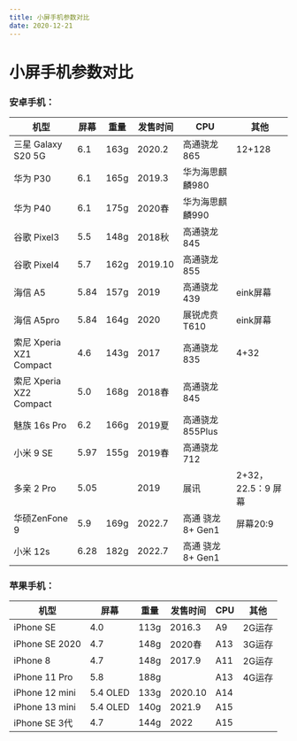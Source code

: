 ```yaml
---
title: 小屏手机参数对比
date: 2020-12-21
---
```


# 小屏手机参数对比

### 安卓手机：

| 机型                    | 屏幕 | 重量 | 发售时间 | CPU             | 其他               |
| ----------------------- | ---- | ---- | -------- | --------------- | ------------------ |
| 三星 Galaxy S20 5G      | 6.1  | 163g | 2020.2   | 高通骁龙865     | 12+128             |
| 华为 P30                | 6.1  | 165g | 2019.3   | 华为海思麒麟980 |                    |
| 华为 P40                | 6.1  | 175g | 2020春   | 华为海思麒麟990 |                    |
| 谷歌 Pixel3             | 5.5  | 148g | 2018秋   | 高通骁龙845     |                    |
| 谷歌 Pixel4             | 5.7  | 162g | 2019.10  | 高通骁龙855     |                    |
| 海信 A5                 | 5.84 | 157g | 2019     | 高通骁龙439     | eink屏幕           |
| 海信 A5pro              | 5.84 | 164g | 2020     | 展锐虎贲T610    | eink屏幕           |
| 索尼 Xperia XZ1 Compact | 4.6  | 143g | 2017     | 高通骁龙835     | 4+32               |
| 索尼 Xperia XZ2 Compact | 5.0  | 168g | 2018春   | 高通骁龙845     |                    |
| 魅族 16s Pro            | 6.2  | 166g | 2019夏   | 高通骁龙855Plus |                    |
| 小米 9 SE               | 5.97 | 155g | 2019春   | 高通骁龙712     |                    |
| 多亲 2 Pro              | 5.05 |      | 2019     | 展讯            | 2+32，22.5：9 屏幕 |
| 华硕ZenFone 9              | 5.9 |    169g  | 2022.7    | 高通 骁龙8+ Gen1            |  屏幕20:9    |
| 小米 12s              | 6.28| 182g | 2022.7   | 高通 骁龙8+ Gen1   |            |

### 苹果手机：

| 机型           | 屏幕     | 重量 | 发售时间 | CPU  | 其他   |
| -------------- | -------- | ---- | -------- | ---- | ------ |
| iPhone  SE     | 4.0      | 113g | 2016.3   | A9   | 2G运存 |
| iPhone SE 2020 | 4.7      | 148g | 2020春   | A13  | 3G运存 |
| iPhone 8       | 4.7      | 148g | 2017.9   | A11  | 2G运存 |
| iPhone 11 Pro  | 5.8      | 188g |          | A13  | 4G运存 |
| iPhone 12 mini | 5.4 OLED | 133g | 2020.10  | A14  |        |
| iPhone 13 mini | 5.4 OLED | 140g | 2021.9  | A15 |        |
| iPhone SE 3代 | 4.7 | 144g | 2022 | A15 |        |

